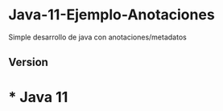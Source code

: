 # Java-11-Ejemplo-Anotaciones

Simple desarrollo de java con anotaciones/metadatos

## Version
# * Java 11
